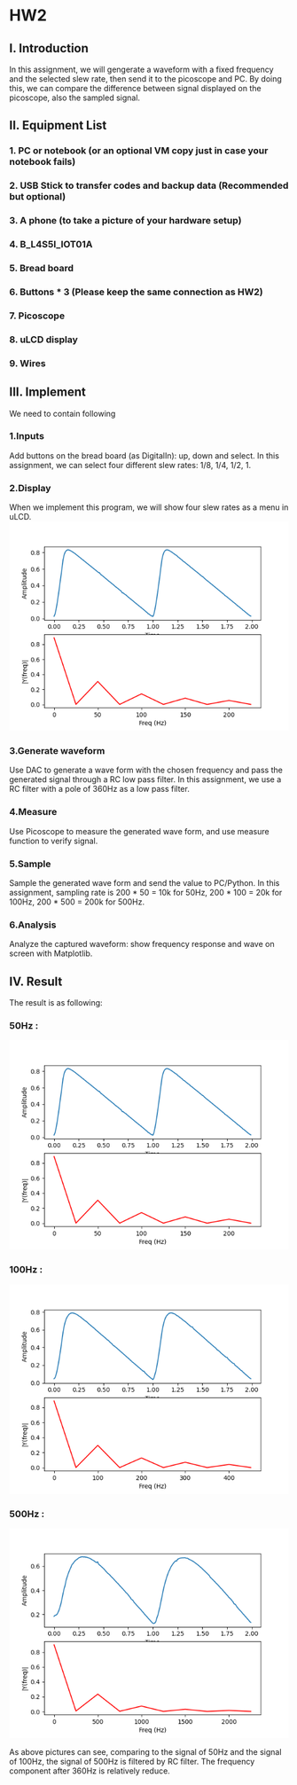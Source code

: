 # HW2

## I. Introduction

In this assignment, we will gengerate a waveform with a fixed frequency and the selected slew rate, then send it to the picoscope and PC. By doing this, we can compare the difference between signal displayed on the picoscope, also the sampled signal.

## II. Equipment List
### 1. PC or notebook (or an optional VM copy just in case your notebook fails)
### 2. USB Stick to transfer codes and backup data (Recommended but optional)
### 3. A phone (to take a picture of your hardware setup)
### 4. B_L4S5I_IOT01A
### 5. Bread board
### 6. Buttons * 3 (Please keep the same connection as HW2)
### 7. Picoscope
### 8. uLCD display
### 9. Wires

## III. Implement

We need to contain following

### 1.Inputs
Add buttons on the bread board (as DigitalIn): up, down and select. In this assignment, we can select four different slew rates: 1/8, 1/4, 1/2, 1.
### 2.Display
When we implement this program, we will show four slew rates as a menu in uLCD.
![image](https://github.com/107061105/HW2/blob/master/Figure_0.png)
### 3.Generate waveform 
Use DAC to generate a wave form with the chosen frequency and pass the generated signal through a RC low pass filter. In this assignment, we use a RC filter with a pole of 360Hz as a low pass filter.
### 4.Measure
Use Picoscope to measure the generated wave form, and use measure function to verify signal.
### 5.Sample
Sample the generated wave form and send the value to PC/Python. In this assignment, sampling rate is 200 * 50 = 10k for 50Hz, 200 * 100 = 20k for 100Hz, 200 * 500 = 200k for 500Hz.
### 6.Analysis
Analyze the captured waveform: show frequency response and wave on screen with Matplotlib.

## IV. Result

The result is as following:
### 50Hz :
![image](https://github.com/107061105/HW2/blob/master/Figure_0.png)
### 100Hz :
![image](https://github.com/107061105/HW2/blob/master/Figure_1.png)
### 500Hz :
![image](https://github.com/107061105/HW2/blob/master/Figure_2.png)

As above pictures can see, comparing to the signal of 50Hz and the signal of 100Hz, the signal of 500Hz is filtered by RC filter. The frequency component after 360Hz is relatively reduce. 

